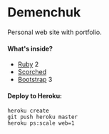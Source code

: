 Demenchuk
========
Personal web site with portfolio.

#### What's inside?
* [Ruby](http://www.ruby-lang.org) 2
* [Scorched](http://scorchedrb.com) 
* [Bootstrap](http://twitter.github.io/bootstrap/) 3

#### Deploy to Heroku:

    heroku create
    git push heroku master
    heroku ps:scale web=1
